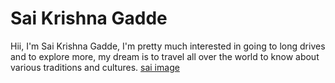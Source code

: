 
# Sai Krishna Gadde

Hii, I'm Sai Krishna Gadde, I'm pretty much interested in going to long drives and to explore more, my dream is to travel all over the world to know about various traditions and cultures.
[sai image](images\sai_image.jpg)